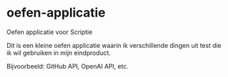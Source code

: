 # oefen-applicatie
Oefen applicatie voor Scriptie

Dit is een kleine oefen applicatie waarin ik verschillende dingen uit test die ik wil gebruiken in mijn eindproduct.

Bijvoorbeeld: GitHub API, OpenAI API, etc.
